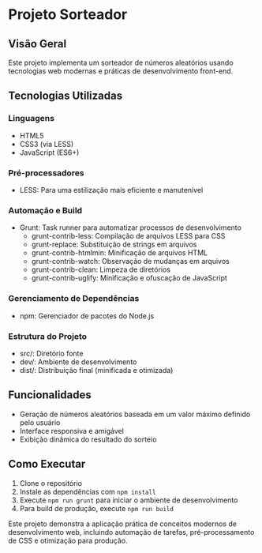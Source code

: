 # Projeto Sorteador

## Visão Geral
Este projeto implementa um sorteador de números aleatórios usando tecnologias web modernas e práticas de desenvolvimento front-end.

## Tecnologias Utilizadas

### Linguagens
- HTML5
- CSS3 (via LESS)
- JavaScript (ES6+)

### Pré-processadores
- LESS: Para uma estilização mais eficiente e manutenível

### Automação e Build
- Grunt: Task runner para automatizar processos de desenvolvimento
  - grunt-contrib-less: Compilação de arquivos LESS para CSS
  - grunt-replace: Substituição de strings em arquivos
  - grunt-contrib-htmlmin: Minificação de arquivos HTML
  - grunt-contrib-watch: Observação de mudanças em arquivos
  - grunt-contrib-clean: Limpeza de diretórios
  - grunt-contrib-uglify: Minificação e ofuscação de JavaScript

### Gerenciamento de Dependências
- npm: Gerenciador de pacotes do Node.js

### Estrutura do Projeto
- src/: Diretório fonte
- dev/: Ambiente de desenvolvimento
- dist/: Distribuição final (minificada e otimizada)

## Funcionalidades
- Geração de números aleatórios baseada em um valor máximo definido pelo usuário
- Interface responsiva e amigável
- Exibição dinâmica do resultado do sorteio

## Como Executar
1. Clone o repositório
2. Instale as dependências com `npm install`
3. Execute `npm run grunt` para iniciar o ambiente de desenvolvimento
4. Para build de produção, execute `npm run build`

Este projeto demonstra a aplicação prática de conceitos modernos de desenvolvimento web, incluindo automação de tarefas, pré-processamento de CSS e otimização para produção.
